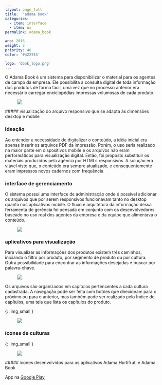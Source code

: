 ```yaml
---
layout: page_full
title:  "adama book"
categories:
  - item: interface
  - item: ux
permalink: adama_book

ano: 2016
weight: 2
priority: 40
color: '#422554'

logo: 'book_logo.png'
---
```


O Adama Book é um sistema para disponibilizar o material para os agentes de campo da empresa. Ele possibilita a consulta digital de toda informação dos produtos de forma fácil, uma vez que no processo anterior era necessário carregar enciclopédias impressas volumosas de cada produto.

<figure><img src="{{ site.baseurl }}/assets/adama_book/book_mockup.jpg"/></figure>
##### visualização do arquivo responsivo que se adapta às dimensões desktop e mobile

### ideação

Ao entender a necessidade de digitalizar o conteúdo, a idéia inicial era apenas inserir os arquivos PDF da impressão. Porém, o uso seria realizado na maior parte em dispositivos mobile e os arquivos não eram performáticos para visualização digital. Então, foi proposto substituir os materiais produzidos pela agência por HTMLs responsivos. A solução era viável visto que, o conteúdo era sempre atualizado, e consequentemente eram impressos novos cadernos com frequência.

### interface de gerenciamento

O sistema possui uma interface de administração onde é possível adicionar os arquivos que por serem responsivos funcionavam tanto no desktop quanto nos aplicativos mobile. O fluxo e arquitetura da informação dessa ferramenta de gerência foi pensada em conjunto com os desenvolvedores baseado no uso real dos agentes da empresa e da equipe que alimentava o conteúdo.

<figure><img src="{{ site.baseurl }}/assets/adama_book/telas_admin.png"/></figure>

### aplicativos para visualização

Para visualizar as informações dos produtos existem três caminhos, iniciando o filtro por produto, por segmento de produto ou por cultura. Outra possibilidade para encontrar as informações desejadas é buscar por palavra-chave.

<figure><img src="{{ site.baseurl }}/assets/adama_book/fluxo.png"/></figure>

Os arquivos são organizados em capítulos pertencentes a cada cultura cadastrada. A navegação pode ser feita com botões que direcionam para o próximo ou para o anterior, mas também pode ser realizado pelo Índice de capítulos, uma tela que lista os capítulos do produto.

{: .img_small }
<figure><img src="{{ site.baseurl }}/assets/adama_book/adamabook.png"/></figure>

### ícones de culturas

{: .img_small }
<figure><img src="{{ site.baseurl }}/assets/adama_book/culturas.png"/></figure>
##### ícones desenvolvidos para os aplicativos Adama Hortifruti e Adama Book

App na [Google Play](https://play.google.com/store/apps/details?id=br.com.adama.adamabook)
